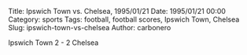 Title: Ipswich Town vs. Chelsea, 1995/01/21
Date: 1995/01/21 00:00
Category: sports
Tags: football, football scores, Ipswich Town, Chelsea
Slug: ipswich-town-vs-chelsea
Author: carbonero


Ipswich Town 2 - 2 Chelsea
